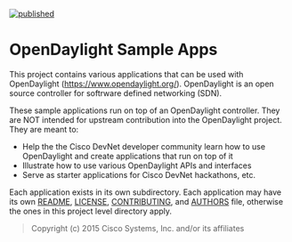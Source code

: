 [![published](https://static.production.devnetcloud.com/codeexchange/assets/images/devnet-published.svg)](https://developer.cisco.com/codeexchange/github/repo/CiscoDevNet/opendaylight-sample-apps)

# OpenDaylight Sample Apps

This project contains various applications that can be used with OpenDaylight (https://www.opendaylight.org/).
OpenDaylight is an open source controller for softrware defined networking (SDN).

These sample applications run on top of an OpenDaylight controller. They are NOT intended for upstream contribution into the OpenDaylight project. They are meant to:

* Help the the Cisco DevNet developer community learn how to use OpenDaylight and create applications that run on top of it
* Illustrate how to use various OpenDaylight APIs and interfaces
* Serve as starter applications for Cisco DevNet hackathons, etc.

Each application exists in its own subdirectory. Each application may have its own [README](./README.md), [LICENSE](./LICENSE), [CONTRIBUTING](./CONTRIBUTING.md), and [AUTHORS](./AUTHORS) file, otherwise the ones in this project level directory apply.

> Copyright (c) 2015 Cisco Systems, Inc. and/or its affiliates
